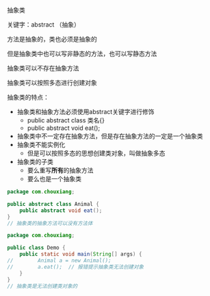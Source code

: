 抽象类

关键字：abstract （抽象）

方法是抽象的，类也必须是抽象的

但是抽象类中也可以写非静态的方法，也可以写静态方法

抽象类可以不存在抽象方法

抽象类可以按照多态进行创建对象

抽象类的特点：

- 抽象类和抽象方法必须使用abstract关键字进行修饰
  - public abstract class 类名{}
  - public abstract void eat();
- 抽象类中不一定存在抽象方法，但是存在抽象方法的一定是一个抽象类
- 抽象类不能实例化
  - 但是可以按照多态的思想创建类对象，叫做抽象多态
- 抽象类的子类
  - 要么重写**所有**的抽象方法
  - 要么也是一个抽象类

```java
package com.chouxiang;

public abstract class Animal {
    public abstract void eat();
}
// 抽象类的抽象方法可以没有方法体
```

```java
package com.chouxiang;

public class Demo {
    public static void main(String[] args) {
//        Animal a = new Animal();
//        a.eat();  // 报错提示抽象类无法创建对象
    }
}
// 抽象类是无法创建类对象的
```